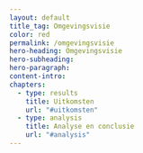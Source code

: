 ```yaml
---
layout: default
title_tag: Omgevingsvisie
color: red
permalink: /omgevingsvisie
hero-heading: Omgevingsvisie
hero-subheading:
hero-paragraph:
content-intro:
chapters:
  - type: results
    title: Uitkomsten
    url: "#uitkomsten"
  - type: analysis
    title: Analyse en conclusie
    url: "#analysis"
---
```


<div id="uitkomsten"></div>



<div id="analysis"></div>
